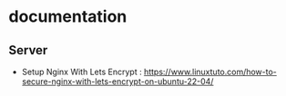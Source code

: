 # documentation

## Server
- Setup Nginx With Lets Encrypt : https://www.linuxtuto.com/how-to-secure-nginx-with-lets-encrypt-on-ubuntu-22-04/
